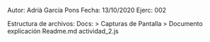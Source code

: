 Autor: Adrià García Pons
Fecha: 13/10/2020
Ejerc: 002

Estructura de archivos:
    Docs:
        > Capturas de Pantalla
        > Documento explicación
    Readme.md
    actividad_2.js
